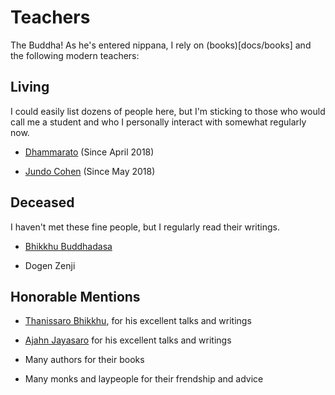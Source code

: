 # Teachers

The Buddha! As he's entered nippana, I rely on (books)[docs/books] and the following modern teachers:

## Living

I could easily list dozens of people here, but I'm sticking to those who would call me a student and who I personally interact with somewhat regularly now.

* [Dhammarato](https://www.youtube.com/channel/UCjxg5GJFsRqnS-YLTzyrjLQ) (Since April 2018)

* [Jundo Cohen](treeleaf.org) (Since May 2018)

## Deceased

I haven't met these fine people, but I regularly read their writings.

* [Bhikkhu Buddhadasa](https://www.bia.or.th)

* Dogen Zenji

## Honorable Mentions

* [Thanissaro Bhikkhu](dhammatalks.org), for his excellent talks and writings

* [Ajahn Jayasaro](https://www.jayasaro.panyaprateep.org/) for his excellent talks and writings

* Many authors for their books

* Many monks and laypeople for their frendship and advice


